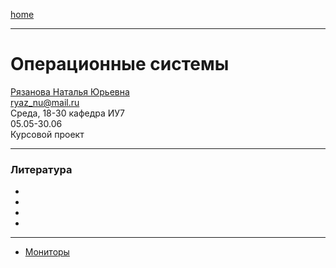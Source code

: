 [home](https://github.com/dKosarevsky/iu7/blob/master/2021_6_sem.md)
____________________________________
# Операционные системы 
[Рязанова Наталья Юрьевна](https://studizba.com/hs/151-mgtu-im-baumana/teachers/4-kafedra-iu-7-programmnoe-obespechenie-je/222-rjazanova-natalja-jurevna.html) \
ryaz_nu@mail.ru \
Среда, 18-30 кафедра ИУ7\
05.05-30.06 \
Курсовой проект
____________________________________
### Литература

* []()
* []()
* []()
* []()
____________________________________

* [Мониторы](https://drive.google.com/file/d/1s1mj_clLzlHACjJCfjfpbXrLjG4G2Z4p/view)
